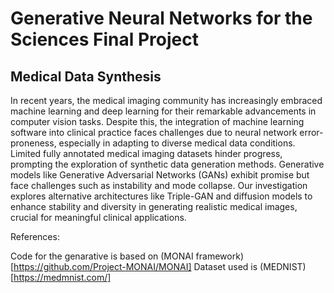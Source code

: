 # Generative Neural Networks for the Sciences Final Project

## Medical Data Synthesis

In recent years, the medical imaging community has increasingly embraced machine learning and deep learning for their remarkable advancements in computer vision tasks. Despite this, the integration of machine learning software into clinical practice faces challenges due to neural network error-proneness, especially in adapting to diverse medical data conditions. Limited fully annotated medical imaging datasets hinder progress, prompting the exploration of synthetic data generation methods. Generative models like Generative Adversarial Networks (GANs) exhibit promise but face challenges such as instability and mode collapse. Our investigation explores alternative architectures like Triple-GAN and diffusion models to enhance stability and diversity in generating realistic medical images, crucial for meaningful clinical applications.

References:

Code for the genarative is based on (MONAI framework)[https://github.com/Project-MONAI/MONAI] 
Dataset used is (MEDNIST)[https://medmnist.com/]
